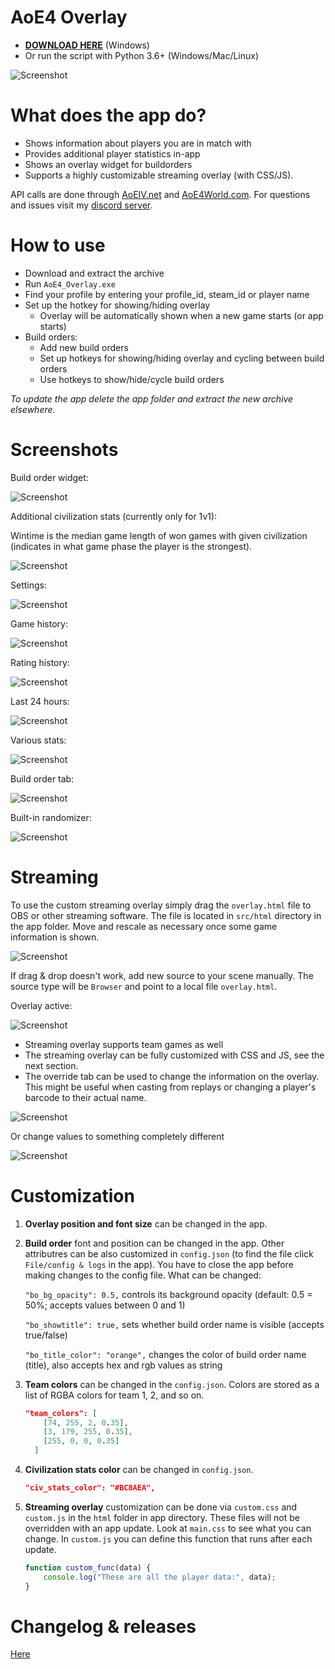 # AoE4 Overlay
 
* **[DOWNLOAD HERE](https://github.com/FluffyMaguro/AoE4_Overlay/releases/download/1.2.6/AoE4_Overlay.zip)** (Windows)
* Or run the script with Python 3.6+ (Windows/Mac/Linux)

![Screenshot](https://i.imgur.com/eN2zJ3c.jpg)

# What does the app do?
* Shows information about players you are in match with
* Provides additional player statistics in-app
* Shows an overlay widget for buildorders
* Supports a highly customizable streaming overlay (with CSS/JS).

API calls are done through [AoEIV.net](https://aoeiv.net/) and [AoE4World.com](https://aoe4world.com/). For questions and issues visit my [discord server](https://discord.gg/FtGdhqD).

# How to use

* Download and extract the archive
* Run `AoE4_Overlay.exe`
* Find your profile by entering your profile_id, steam_id or player name
* Set up the hotkey for showing/hiding overlay
  * Overlay will be automatically shown when a new game starts (or app starts)
* Build orders:
  * Add new build orders
  * Set up hotkeys for showing/hiding overlay and cycling between build orders
  * Use hotkeys to show/hide/cycle build orders 


*To update the app delete the app folder and extract the new archive elsewhere.*


# Screenshots

Build order widget:

![Screenshot](https://i.imgur.com/SnR3p7d.png)

Additional civilization stats (currently only for 1v1):

Wintime is the median game length of won games with given civilization (indicates in what game phase the player is the strongest).

![Screenshot](https://i.imgur.com/cpeq8ob.png)

Settings:

![Screenshot](https://i.imgur.com/hhH8R72.png)

Game history:

![Screenshot](https://i.imgur.com/L1V1wp2.png)

Rating history:

![Screenshot](https://i.imgur.com/QqojOJI.png)

Last 24 hours:

![Screenshot](https://i.imgur.com/8ODqTrw.png)

Various stats:

![Screenshot](https://i.imgur.com/aGXRnT2.png)

Build order tab:

![Screenshot](https://i.imgur.com/zuAdlX6.png)

Built-in randomizer:

![Screenshot](https://i.imgur.com/tV4dMfi.png)

# Streaming
To use the custom streaming overlay simply drag the `overlay.html` file to OBS or other streaming software. The file is located in `src/html` directory in the app folder. Move and rescale as necessary once some game information is shown.

![Screenshot](https://i.imgur.com/BK9AC6h.png)

If drag & drop doesn't work, add new source to your scene manually. The source type will be `Browser` and point to a local file `overlay.html`.

Overlay active:

![Screenshot](https://i.imgur.com/gNbxJBY.png)

* Streaming overlay supports team games as well
* The streaming overlay can be fully customized with CSS and JS, see the next section.
* The override tab can be used to change the information on the overlay. This might be useful when casting from replays or changing a player's barcode to their actual name.

![Screenshot](https://i.imgur.com/f1OGmyz.png)

Or change values to something completely different

![Screenshot](https://i.imgur.com/02YsXdI.png)

# Customization

1. **Overlay position and font size** can be changed in the app.

2. **Build order** font and position can be changed in the app. 
   Other attributres can be also customized in `config.json` (to find the file click `File/config & logs` in the app). You have to close the app before making changes to the config file. What can be changed:

    `"bo_bg_opacity": 0.5,` controls its background opacity (default: 0.5 = 50%; accepts values between 0 and 1)

    `"bo_showtitle": true,` sets whether build order name is visible (accepts true/false)

    `"bo_title_color": "orange",` changes the color of build order name (title), also accepts hex and rgb values as string


3. **Team colors** can be changed in the `config.json`. Colors are stored as a list of RGBA colors for team 1, 2, and so on.

    ```json
    "team_colors": [
        [74, 255, 2, 0.35],
        [3, 179, 255, 0.35],
        [255, 0, 0, 0.35]
      ]
    ```
    
4. **Civilization stats color** can be changed in `config.json`.
    ```json
    "civ_stats_color": "#BC8AEA",
    ```

5. **Streaming overlay** customization can be done via `custom.css` and `custom.js` in the `html` folder in app directory. These files will not be overridden with an app update. Look at `main.css` to see what you can change. In `custom.js` you can define this function that runs after each update.

    ```javascript
    function custom_func(data) {
        console.log("These are all the player data:", data);
    }
    ```

# Changelog & releases

[Here](https://github.com/FluffyMaguro/AoE4_Overlay/releases)